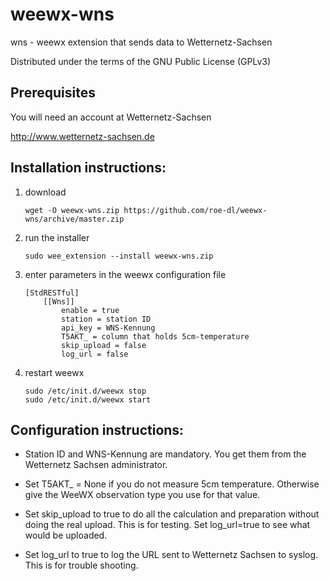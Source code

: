 # weewx-wns

wns - weewx extension that sends data to Wetternetz-Sachsen

Distributed under the terms of the GNU Public License (GPLv3)

## Prerequisites

You will need an account at Wetternetz-Sachsen

  http://www.wetternetz-sachsen.de

## Installation instructions:

1) download

   ```
   wget -O weewx-wns.zip https://github.com/roe-dl/weewx-wns/archive/master.zip
   ```

2) run the installer

   ```
   sudo wee_extension --install weewx-wns.zip
   ```

3) enter parameters in the weewx configuration file

   ```
   [StdRESTful]
       [[Wns]]
           enable = true
           station = station ID
           api_key = WNS-Kennung
           T5AKT_ = column that holds 5cm-temperature
           skip_upload = false
           log_url = false
   ```

4) restart weewx

   ```
   sudo /etc/init.d/weewx stop
   sudo /etc/init.d/weewx start
   ```

## Configuration instructions:

* Station ID and WNS-Kennung are mandatory. You get them from the Wetternetz
  Sachsen administrator. 

* Set T5AKT_ = None if you do not measure 5cm temperature. Otherwise give the
  WeeWX observation type you use for that value.

* Set skip_upload to true to do all the calculation and preparation without
  doing the real upload. This is for testing. Set log_url=true to see what
  would be uploaded.

* Set log_url to true to log the URL sent to Wetternetz Sachsen to syslog.
  This is for trouble shooting.
